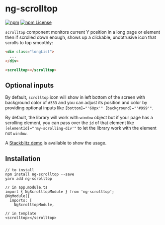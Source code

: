 # ng-scrolltop

[![npm](https://img.shields.io/npm/v/ng-scrolltop.svg)](https://www.npmjs.com/package/ng-scrolltop)
[![npm License](https://img.shields.io/npm/l/ng-scrolltop.svg?style=flat-square)](https://opensource.org/licenses/mit-license.php)

`scrolltop` component monitors current Y position in a long page or element then if scrolled down enough, shows up a clickable, unobtrusive icon that scrolls to top smoothly:

```html
<div class="longList">
  ...
</div>

<scrolltop></scrolltop>
```

## Optional inputs

By default, `scrolltop` icon will show in left bottom of the screen with background color of `#333` and you can adjust its position and color by providing optional inputs like `[bottom]="'60px'" [background]="'#999'"`.

By default, the library will work with `window` object but if your page has a scrolling element, you can pass over the `id` of that element like `[elementId]="'my-scrolling-div'"` to let the library work with the element not `window`.

A [Stackblitz demo](https://stackblitz.com/edit/angular-ng-scrolltop) is available to show the usage.

## Installation

```
// to install
npm install ng-scrolltop --save
yarn add ng-scrolltop

// in app.module.ts
import { NgScrolltopModule } from 'ng-scrolltop';
@NgModule({
  imports: [
    NgScrolltopModule,

// in template
<scrolltop></scrolltop>
```
